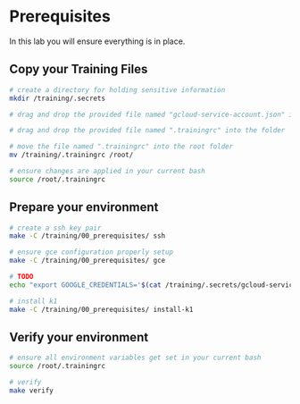 # Prerequisites

In this lab you will ensure everything is in place.

## Copy your Training Files

<!-- TODO

.trainingrc alredy looks like this
PS1="\[[0;32m\]\u@\H \[[0;34m\]\w >[0m "
cd /training/
source <(kubectl completion bash)
export K8S_VERSION=1.32.4
export TF_VERSION=1.12.2-1
source /root/kubectx.bash
source /root/kubens.bash
source <(helm completion bash)
 -->

```bash
# create a directory for holding sensitive information
mkdir /training/.secrets

# drag and drop the provided file named "gcloud-service-account.json" into the folder `/training/.secrets/`

# drag and drop the provided file named ".trainingrc" into the folder `/training/`

# move the file named ".trainingrc" into the root folder
mv /training/.trainingrc /root/

# ensure changes are applied in your current bash
source /root/.trainingrc
```

## Prepare your environment

<!-- TODO google credentials file does not work

export GOOGLE_CREDENTIALS=''

 -->

```bash
# create a ssh key pair
make -C /training/00_prerequisites/ ssh

# ensure gce configuration properly setup
make -C /training/00_prerequisites/ gce

# TODO
echo "export GOOGLE_CREDENTIALS='$(cat /training/.secrets/gcloud-service-account.json)'" >> /root/.trainingrc

# install k1
make -C /training/00_prerequisites/ install-k1
```

## Verify your environment

```bash
# ensure all environment variables get set in your current bash
source /root/.trainingrc

# verify
make verify
```
